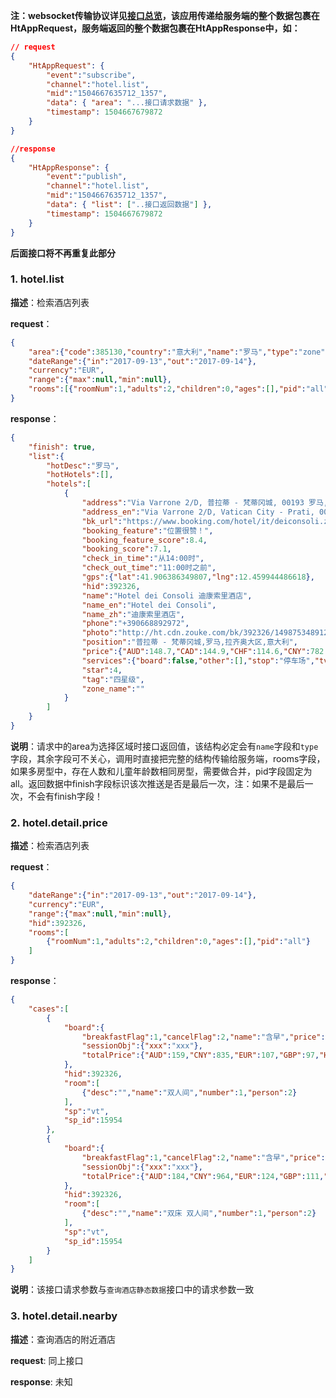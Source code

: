 **注：websocket传输协议详见[接口总览](../introduce.md)，该应用传递给服务端的整个数据包裹在HtAppRequest，服务端返回的整个数据包裹在HtAppResponse中，如：**

``` json
// request
{
    "HtAppRequest": {
        "event":"subscribe",
        "channel":"hotel.list",   
        "mid":"1504667635712_1357",      
        "data": { "area": "...接口请求数据" },
        "timestamp": 1504667679872
    }
}

//response
{
    "HtAppResponse": {
        "event":"publish",
        "channel":"hotel.list",
        "mid":"1504667635712_1357",
        "data": { "list": ["..接口返回数据"] },
        "timestamp": 1504667679872
    }
}
```

**后面接口将不再重复此部分** 


### 1. hotel.list

**描述**：检索酒店列表

**request**：
``` json
{
    "area":{"code":385130,"country":"意大利","name":"罗马","type":"zone"},
    "dateRange":{"in":"2017-09-13","out":"2017-09-14"},
    "currency":"EUR",
    "range":{"max":null,"min":null},
    "rooms":[{"roomNum":1,"adults":2,"children":0,"ages":[],"pid":"all"}]
}
```

**response**：
``` json
{
    "finish": true,
    "list":{
        "hotDesc":"罗马",
        "hotHotels":[],
        "hotels":[
            {
                "address":"Via Varrone 2/D, 普拉蒂 - 梵蒂冈城, 00193 罗马, 意大利",
                "address_en":"Via Varrone 2/D, Vatican City - Prati, 00193 Rome, Italy",
                "bk_url":"https://www.booking.com/hotel/it/deiconsoli.zh-cn.html",
                "booking_feature":"位置很赞！",
                "booking_feature_score":8.4,
                "booking_score":7.1,
                "check_in_time":"从14:00时",
                "check_out_time":"11:00时之前",
                "gps":{"lat":41.906386349807,"lng":12.459944486618},
                "hid":392326,
                "name":"Hotel dei Consoli 迪康索里酒店",
                "name_en":"Hotel dei Consoli",
                "name_zh":"迪康索里酒店",
                "phone":"+390668892972",
                "photo":"http://ht.cdn.zouke.com/bk/392326/1498753489127.jpg-w400",
                "position":"普拉蒂 - 梵蒂冈城,罗马,拉齐奥大区,意大利",
                "price":{"AUD":148.7,"CAD":144.9,"CHF":114.6,"CNY":782.5,"EUR":99.9,"GBP":90,"HKD":933.8,"JPY":13113.6,"NZD":163.7,"SGD":160.8,"USD":119.5},
                "services":{"board":false,"other":[],"stop":"停车场","tv":false,"wifi":true},
                "star":4,
                "tag":"四星级",
                "zone_name":""
            }
        ]
    }
}
```

**说明**：请求中的area为选择区域时接口返回值，该结构必定会有`name`字段和`type`字段，其余字段可不关心，调用时直接把完整的结构传输给服务端，rooms字段，如果多房型中，存在人数和儿童年龄数相同房型，需要做合并，pid字段固定为all。返回数据中finish字段标识该次推送是否是最后一次，注：如果不是最后一次，不会有finish字段！

### 2. hotel.detail.price

**描述**：检索酒店列表

**request**：
``` json
{
    "dateRange":{"in":"2017-09-13","out":"2017-09-14"},
    "currency":"EUR",
    "range":{"max":null,"min":null},
    "hid":392326,
    "rooms":[
        {"roomNum":1,"adults":2,"children":0,"ages":[],"pid":"all"}
    ]
}
```

**response**：
``` json
{
    "cases":[
        {
            "board":{
                "breakfastFlag":1,"cancelFlag":2,"name":"含早","price":{"AUD":159,"CNY":835,"EUR":107,"GBP":97,"HKD":996,"JPY":13911,"NZD":175,"USD":128},
                "sessionObj":{"xxx":"xxx"},
                "totalPrice":{"AUD":159,"CNY":835,"EUR":107,"GBP":97,"HKD":996,"JPY":13911,"NZD":175,"USD":128}
            },
            "hid":392326,
            "room":[
                {"desc":"","name":"双人间","number":1,"person":2}
            ],
            "sp":"vt",
            "sp_id":15954
        },
        {
            "board":{
                "breakfastFlag":1,"cancelFlag":2,"name":"含早","price":{"AUD":184,"CNY":964,"EUR":124,"GBP":111,"HKD":1151,"JPY":16067,"NZD":202,"USD":148},
                "sessionObj":{"xxx":"xxx"},
                "totalPrice":{"AUD":184,"CNY":964,"EUR":124,"GBP":111,"HKD":1151,"JPY":16067,"NZD":202,"USD":148}
            },
            "hid":392326,
            "room":[
                {"desc":"","name":"双床 双人间","number":1,"person":2}
            ],
            "sp":"vt",
            "sp_id":15954
        }
    ]
}
```

**说明**：该接口请求参数与`查询酒店静态数据`接口中的请求参数一致

### 3. hotel.detail.nearby

**描述**：查询酒店的附近酒店

**request**: 同上接口

**response**: 未知


